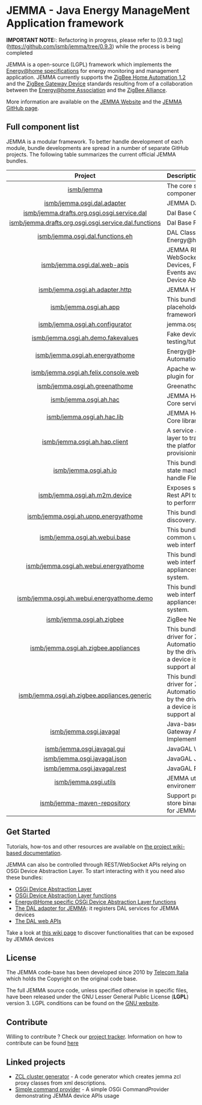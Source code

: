 # JEMMA - Java Energy ManageMent Application framework

**IMPORTANT NOTE:**: Refactoring in progress, please refer to [0.9.3 tag] (https://github.com/ismb/jemma/tree/0.9.3) while the process is being completed

JEMMA is a open-source (LGPL) framework which implements the [Energy@home specifications](http://www.energy-home.it/Documents/Technical%20Specifications/E@H_specification_ver0.95.pdf) for energy monitoring and management application. JEMMA currently supports the [ZigBee Home Automation 1.2](http://www.zigbee.org/Standards/ZigBeeHomeAutomation/Overview.aspx) and the [ZigBee Gateway Device](http://www.zigbee.org/Standards/ZigbeeTelecomServices/Features.aspx) standards resulting from of a collaboration between the [Energy@home Association](http://www.energy-home.it/) and the [ZigBee Alliance](http://www.zigbee.org/).

More information are available on the [JEMMA Website](http://jemma.energy-home.org) and the [JEMMA GitHub page](https://github.com/ismb/jemma).

## Full component list

JEMMA is a modular framework. To better handle development of each module, bundle developments are spread in a number of separate GitHub projects.
The following table summarizes the current official JEMMA bundles.

| Project | Description | Version |
| :------:|:------------|:-----:|
| [ismb/jemma](https://github.com/ismb/jemma) | The core set of JEMMA components | 1.0.0-rc0 |
| [ismb/jemma.osgi.dal.adapter](https://github.com/ismb/jemma.osgi.dal.adapter) | JEMMA Dal Adapter | 1.1.1 |
| [ismb/jemma.drafts.org.osgi.osgi.service.dal](https://github.com/ismb/jemma.drafts.org.osgi.osgi.service.dal) | Dal Base Classes (draft) | 1.0.1 |
| [ismb/jemma.drafts.org.osgi.osgi.service.dal.functions](https://github.com/ismb/jemma.drafts.org.osgi.osgi.service.dal.functions) | Dal Base Functions (draft) | 1.0.1 |
| [ismb/jemma.osgi.dal.functions.eh](https://github.com/ismb/jemma.osgi.dal.functions.eh) | DAL Classes Functions for Energy@home devicess | 1.0.1 |
| [ismb/jemma.osgi.dal.web-apis](https://github.com/ismb/jemma.osgi.dal.web-apis) | JEMMA REST and WebSocket API to access Devices, Functions and Events available in OSGi Device Abstraction Layer | 2.0.1 |
| [ismb/jemma.osgi.ah.adapter.http](https://github.com/ismb/jemma.osgi.ah.adapter.http) | JEMMA HTTP AH Adapter | 2.0.4 |
| [ismb/jemma.osgi.ah.app](https://github.com/ismb/jemma.osgi.ah.app) | This bundle is just a placeholder for the whole framework version | 3.3.1 |
| [ismb/jemma.osgi.ah.configurator](https://github.com/ismb/jemma.osgi.ah.configurator) | jemma.osgi.ah.configurator | 1.0.8 |
| [ismb/jemma.osgi.ah.demo.fakevalues](https://github.com/ismb/jemma.osgi.ah.demo.fakevalues) | Fake devices for JEMMA testing/tutorials | 0.1.2 |
| [ismb/jemma.osgi.ah.energyathome](https://github.com/ismb/jemma.osgi.ah.energyathome) | Energy@Home Home Automation bundle | 2.2.31 |
| [ismb/jemma.osgi.ah.felix.console.web](https://github.com/ismb/jemma.osgi.ah.felix.console.web) | Apache web console plugin for Jemma | 1.0.10 |
| [ismb/jemma.osgi.ah.greenathome](https://github.com/ismb/jemma.osgi.ah.greenathome) | Greenathome Appliance | 2.1.21 |
| [ismb/jemma.osgi.ah.hac](https://github.com/ismb/jemma.osgi.ah.hac) | JEMMA Home Automation Core services | 3.1.4 |
| [ismb/jemma.osgi.ah.hac.lib](https://github.com/ismb/jemma.osgi.ah.hac.lib) | JEMMA Home Automation Core libraries | 3.1.5 |
| [ismb/jemma.osgi.ah.hap.client](https://github.com/ismb/jemma.osgi.ah.hap.client) | A service adding a reliable layer to transfer data from the platform to the provisioning server | 1.2.16 |
| [ismb/jemma.osgi.ah.io](https://github.com/ismb/jemma.osgi.ah.io) | This bundles implements a state machine to properly handle FlexGateway's leds | 1.0.17 |
| [ismb/jemma.osgi.ah.m2m.device](https://github.com/ismb/jemma.osgi.ah.m2m.device) | Exposes stateless XML Rest API to send data and to perform queries. | 1.2.16 |
| [ismb/jemma.osgi.ah.upnp.energyathome](https://github.com/ismb/jemma.osgi.ah.upnp.energyathome) | This bundle allows UPnP discovery. | 1.0.2 |
| [ismb/jemma.osgi.ah.webui.base](https://github.com/ismb/jemma.osgi.ah.webui.base) | This bundles base common utilities to the web interfaces. | 2.0.13 |
| [ismb/jemma.osgi.ah.webui.energyathome](https://github.com/ismb/jemma.osgi.ah.webui.energyathome) | This bundle provides a web interface to configure appliances and the entire system. | 1.0.61 |
| [ismb/jemma.osgi.ah.webui.energyathome.demo](https://github.com/ismb/jemma.osgi.ah.webui.energyathome.demo) | This bundle provides a web interface to configure appliances and the entire system. | 1.0.46 |
| [ismb/jemma.osgi.ah.zigbee](https://github.com/ismb/jemma.osgi.ah.zigbee) | ZigBee Network Manager | 2.1.27 |
| [ismb/jemma.osgi.ah.zigbee.appliances](https://github.com/ismb/jemma.osgi.ah.zigbee.appliances) | This bundle is a generic driver for ZigBee Home Automation devices used by the driver locator when a device is discovered to support all its clusters. | 1.0.3 |
| [ismb/jemma.osgi.ah.zigbee.appliances.generic](https://github.com/ismb/jemma.osgi.ah.zigbee.appliances.generic) | This bundle is a generic driver for ZigBee Home Automation devices used by the driver locator when a device is discovered to support all its clusters. | 1.0.3 |
| [ismb/jemma.osgi.javagal](https://github.com/ismb/jemma.osgi.javagal) | Java-based ZigBee Gateway Abstraction Layer Implementation | 2.0.9 |
| [ismb/jemma.osgi.javagal.gui](https://github.com/ismb/jemma.osgi.javagal.gui) | JavaGAL Web GUI | 1.0.6 |
| [ismb/jemma.osgi.javagal.json](https://github.com/ismb/jemma.osgi.javagal.json) | JavaGAL JSON interfaces | 1.0.2 |
| [ismb/jemma.osgi.javagal.rest](https://github.com/ismb/jemma.osgi.javagal.rest) | JavaGAL REST interfaces | 1.0.1 |
| [ismb/jemma.osgi.utils](https://github.com/ismb/jemma.osgi.utils) | JEMMA utils for OSGi environemnt | 1.0.7 |
| [ismb/jemma-maven-repository](https://github.com/ismb/jemma-maven-repository) | Support project used to store binary dependencies for JEMMA. | 1.0.0 |




## Get Started

Tutorials, how-tos and other resources are available on [the project wiki-based documentation](https://github.com/ismb/jemma/wiki/Developers-Documentation).

JEMMA can also be controlled through REST/WebSocket APIs relying on OSGi Device Abstraction Layer. To start interacting with it you need also these bundles:

* [OSGi Device Abstraction Layer](https://github.com/ismb/it.ismb.pert.osgi.dal)
* [OSGi Device Abstraction Layer functions](https://github.com/ismb/it.ismb.pert.osgi.dal.functions) 
* [Energy@Home specific OSGi Device Abstraction Layer functions](https://github.com/ismb/it.ismb.pert.osgi.dal.functions.eh) 
* [The DAL adapter for JEMMA](https://github.com/ismb/jemma.osgi.dal): it registers DAL services for JEMMA devices
* [The DAL web APIs](https://github.com/ismb/it.ismb.pert.osgi.dal.web-apis)

Take a look at [this wiki page](https://github.com/ismb/jemma/wiki/JEMMA-DAL-APIs-functions) to discover functionalities that can be exposed by JEMMA devices

## License

The JEMMA code-base has been developed since 2010 by [Telecom Italia](http://www.telecomitalia.it/) which holds the Copyright on the original code base.

The full JEMMA source code, unless specified otherwise in specific files, have been released under the GNU Lesser General Public License (**LGPL**) version 3. LGPL conditions can be found on the [GNU website](https://www.gnu.org/licenses/lgpl.html).

## Contribute

Willing to contribute ? Check our [project tracker](https://github.com/ismb/jemma/issues).
Information on how to contribute can be found [here](https://github.com/ismb/jemma/wiki/Contribute)

## Linked projects


- [ZCL cluster generator](https://github.com/nport/jemma.ah.zigbee.zcl.compiler/) - A code generator which creates jemma zcl proxy classes from xml descriptions.
- [Simple command provider](https://github.com/ivangrimaldi/jemma.osgi.commandprovider) - A simple OSGi CommandProvider demonstrating JEMMA device APIs usage
